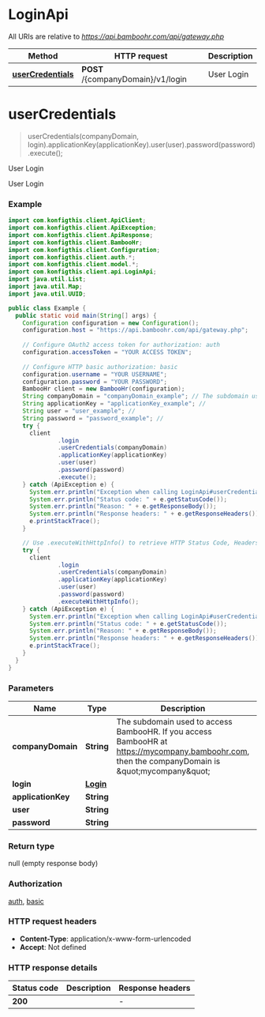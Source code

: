 # LoginApi

All URIs are relative to *https://api.bamboohr.com/api/gateway.php*

| Method | HTTP request | Description |
|------------- | ------------- | -------------|
| [**userCredentials**](LoginApi.md#userCredentials) | **POST** /{companyDomain}/v1/login | User Login |


<a name="userCredentials"></a>
# **userCredentials**
> userCredentials(companyDomain, login).applicationKey(applicationKey).user(user).password(password).execute();

User Login

User Login

### Example
```java
import com.konfigthis.client.ApiClient;
import com.konfigthis.client.ApiException;
import com.konfigthis.client.ApiResponse;
import com.konfigthis.client.BambooHr;
import com.konfigthis.client.Configuration;
import com.konfigthis.client.auth.*;
import com.konfigthis.client.model.*;
import com.konfigthis.client.api.LoginApi;
import java.util.List;
import java.util.Map;
import java.util.UUID;

public class Example {
  public static void main(String[] args) {
    Configuration configuration = new Configuration();
    configuration.host = "https://api.bamboohr.com/api/gateway.php";
    
    // Configure OAuth2 access token for authorization: auth
    configuration.accessToken = "YOUR ACCESS TOKEN";
    
    // Configure HTTP basic authorization: basic
    configuration.username = "YOUR USERNAME";
    configuration.password = "YOUR PASSWORD";
    BambooHr client = new BambooHr(configuration);
    String companyDomain = "companyDomain_example"; // The subdomain used to access BambooHR. If you access BambooHR at https://mycompany.bamboohr.com, then the companyDomain is \"mycompany\"
    String applicationKey = "applicationKey_example"; // 
    String user = "user_example"; // 
    String password = "password_example"; // 
    try {
      client
              .login
              .userCredentials(companyDomain)
              .applicationKey(applicationKey)
              .user(user)
              .password(password)
              .execute();
    } catch (ApiException e) {
      System.err.println("Exception when calling LoginApi#userCredentials");
      System.err.println("Status code: " + e.getStatusCode());
      System.err.println("Reason: " + e.getResponseBody());
      System.err.println("Response headers: " + e.getResponseHeaders());
      e.printStackTrace();
    }

    // Use .executeWithHttpInfo() to retrieve HTTP Status Code, Headers and Request
    try {
      client
              .login
              .userCredentials(companyDomain)
              .applicationKey(applicationKey)
              .user(user)
              .password(password)
              .executeWithHttpInfo();
    } catch (ApiException e) {
      System.err.println("Exception when calling LoginApi#userCredentials");
      System.err.println("Status code: " + e.getStatusCode());
      System.err.println("Reason: " + e.getResponseBody());
      System.err.println("Response headers: " + e.getResponseHeaders());
      e.printStackTrace();
    }
  }
}

```

### Parameters

| Name | Type | Description  | Notes |
|------------- | ------------- | ------------- | -------------|
| **companyDomain** | **String**| The subdomain used to access BambooHR. If you access BambooHR at https://mycompany.bamboohr.com, then the companyDomain is \&quot;mycompany\&quot; | |
| **login** | [**Login**](Login.md)|  | |
| **applicationKey** | **String**|  | [optional] |
| **user** | **String**|  | [optional] |
| **password** | **String**|  | [optional] |

### Return type

null (empty response body)

### Authorization

[auth](../README.md#auth), [basic](../README.md#basic)

### HTTP request headers

 - **Content-Type**: application/x-www-form-urlencoded
 - **Accept**: Not defined

### HTTP response details
| Status code | Description | Response headers |
|-------------|-------------|------------------|
| **200** |  |  -  |

